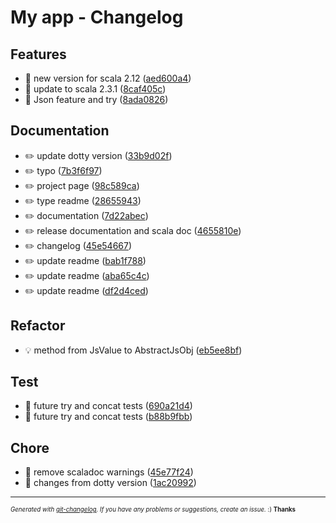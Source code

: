 # My app - Changelog



## Features
  - 🎸 new version for scala 2.12
  ([aed600a4](https://github.com/imrafaelmerino/json-scala-values/commit/aed600a42fd96d8a0a990c779b640ce830c4f4b1))
  - 🎸 update to scala 2.3.1
  ([8caf405c](https://github.com/imrafaelmerino/json-scala-values/commit/8caf405c84d672fe098939e34e70e81ddd43698a))
  - 🎸 Json feature and try
  ([8ada0826](https://github.com/imrafaelmerino/json-scala-values/commit/8ada0826d8c5f9d307543bcdb81bda6f993b5f01))




## Documentation
  - ✏️ update dotty version
  ([33b9d02f](https://github.com/imrafaelmerino/json-scala-values/commit/33b9d02fe9851e476ca02a0c8740cde99c4acb0d))
  - ✏️ typo
  ([7b3f6f97](https://github.com/imrafaelmerino/json-scala-values/commit/7b3f6f978ae5d0d0fd7d1005add8714888ec1b50))
  - ✏️ project page
  ([98c589ca](https://github.com/imrafaelmerino/json-scala-values/commit/98c589caf4f87bea1bd2026dd4d773ac7fcdef7a))
  - ✏️ type readme
  ([28655943](https://github.com/imrafaelmerino/json-scala-values/commit/286559438845eca880d90f384aeae8ef13cde06f))
  - ✏️ documentation
  ([7d22abec](https://github.com/imrafaelmerino/json-scala-values/commit/7d22abec75cc5412e9f04485be0e5121b07e8996))
  - ✏️ release documentation and scala doc
  ([4655810e](https://github.com/imrafaelmerino/json-scala-values/commit/4655810ecb68376282c44195cbe774f675a6d421))
  - ✏️ changelog
  ([45e54667](https://github.com/imrafaelmerino/json-scala-values/commit/45e54667209642cefdc960cc35671e55962625e7))
  - ✏️ update readme
  ([bab1f788](https://github.com/imrafaelmerino/json-scala-values/commit/bab1f7881ae0bc7b5c71c91fde55f25a2c6f44df))
  - ✏️ update readme
  ([aba65c4c](https://github.com/imrafaelmerino/json-scala-values/commit/aba65c4cab1e332e3ec209870653de32ecad7897))
  - ✏️ update readme
  ([df2d4ced](https://github.com/imrafaelmerino/json-scala-values/commit/df2d4ced77ed523bcbcdb212f6d01246a599d3ec))




## Refactor
  - 💡 method from JsValue to AbstractJsObj
  ([eb5ee8bf](https://github.com/imrafaelmerino/json-scala-values/commit/eb5ee8bf7c9129a95302ebc1f80e3ae0b7098c81))




## Test
  - 💍 future try and concat tests
  ([690a21d4](https://github.com/imrafaelmerino/json-scala-values/commit/690a21d41659c96c90c52806e17bebcf4f5331dc))
  - 💍 future try and concat tests
  ([b88b9fbb](https://github.com/imrafaelmerino/json-scala-values/commit/b88b9fbb5564e636aa2bd010466627c270b7860b))




## Chore
  - 🤖 remove scaladoc warnings
  ([45e77f24](https://github.com/imrafaelmerino/json-scala-values/commit/45e77f24f4435c3023426c1e5c22940044c569aa))
  - 🤖 changes from dotty version
  ([1ac20992](https://github.com/imrafaelmerino/json-scala-values/commit/1ac20992855461f61d4b0c6eaa1ea6277f812f52))





---
<sub><sup>*Generated with [git-changelog](https://github.com/rafinskipg/git-changelog). If you have any problems or suggestions, create an issue.* :) **Thanks** </sub></sup>
